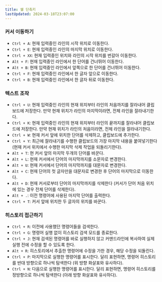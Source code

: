 ```yaml
---
title: 쉘 단축키
lastUpdated: 2024-03-18T23:07:00
---
```

### 커서 이동하기

- `Ctrl + A`: 현재 입력중인 라인의 시작 위치로 이동한다.
- `Ctrl + E`: 현재 입력중인 라인의 마지막 위치로 이동한다.
- `Ctrl + XX`: 현재 입력중인 위치와 라인의 시작 위치를 번갈아 이동한다.
- `Alt + F`: 현재 입력중인 라인에서 한 단어를 건너뛰어 이동한다.
- `Alt + B`: 현재 입력중인 라인에서 앞쪽으로 한 단어를 건너뛰어 이동한다.
- `Ctrl + F`: 현재 입력중인 라인에서 한 글자 앞으로 이동한다.
- `Ctrl + B`: 현재 입력중인 라인에서 한 글자 뒤로 이동한다.

### 텍스트 조작

- `Ctrl + U`: 현재 입력중인 라인의 현재 위치부터 라인의 처음까지를 잘라내어 클립보드에 저장한다. 만약 현재 위치가 라인의 마지막이라면, 전체 라인을 잘라내기한다.
- `Ctrl + K`: 현재 입력중인 라인의 현재 위치부터 라인의 끝까지를 잘라내어 클립보드에 저장한다. 만약 현재 위치가 라인의 처음이라면, 전체 라인을 잘라내기한다.
- `Ctrl + W`: 현재 커서 앞에 위치한 단어를 삭제하고, 클립보드에 추가한다.
- `Ctrl + Y`: 최근에 잘라내기를 수행한 클립보드의 가장 마지막 내용을 붙여넣기한다 (현재 커서 위치에서 수행한 마지막 삭제 작업을 되돌리기한다).
- `Alt + T`: 현 커서 앞의 마지막 두개의 단어를 바꾼다.
- `Alt + L`: 현재 커서에서 단어의 마지막까지를 소문자로 변경한다.
- `Alt + U`: 현재 커서에서 단어의 마지막까지를 대문자로 변경한다.
- `Alt + C`: 현재 단어의 첫 글자만을 대문자로 변경한 후 단어의 마지막으로 이동한다.
- `Alt + D`: 현재 커서로부터 단어의 마지막까지를 삭제한다 (커서가 단어 처음 위치에 있는 경우 전체 단어를 삭제한다).
- `Alt + .`: 이전 명령어에 사용된 마지막 단어를 출력한다.
- `Ctrl + T`: 커서 앞에 위치한 두 글자의 위치를 바꾼다.

### 히스토리 접근하기

- `Ctrl + R`: 이전에 사용했던 명령어들을 검색한다.
- `Ctrl + G`: 명령어 실행 없이 히스토리 검색 모드를 종료한다.
- `Ctrl + J`: 현재 검색된 명령어를 바로 실행하지 않고 커맨드라인에 복사하여 실제 실행 전에 수정을 할 수 있도록 한다.
- `Alt + R`: 히스토리에서 추출한 명령어에 수정을 가한 경우, 해당 수정을 되돌린다.
- `Ctrl + P`: 마지막으로 실행한 명령어를 표시한다. 달리 표현하면, 명령어 히스토리를 반대 방향으로 하나씩 탐색한다 (위 방향 화살표와 유사하다).
- `Ctrl + N`: 다음으로 실행한 명령어를 표시한다. 달리 표현하면, 명령어 히스토리를 정방향으로 하나씩 탐색한다 (아래 방향 화살표와 유사하다).